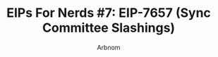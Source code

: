 ---
title: "EIPs For Nerds #7: EIP-7657 (Sync Committee Slashings)"
pubDate: 06/06/2024
author: Arbnom
authorTwitterHandle: arbnom
tags:
  - Infrastructure
  - Layer 1
imgUrl: '../../assets/EIPsForNerds3-EIP-7251(IncreaseMAX_EFFECTIVE_BALANCE).webp'
description: 'EIP-7657 introduces a slashing condition for malicious sync committee messages to improve the security and reliability of light clients on the Ethereum network.'
layout: '../../layouts/BlogPost.astro'
---